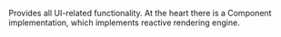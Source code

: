 Provides all UI-related functionality. At the heart there is a Component implementation, which implements reactive rendering engine.